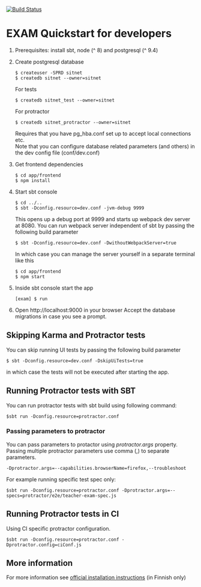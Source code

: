 [![Build Status](https://travis-ci.org/CSCfi/exam.svg?branch=dev)](https://travis-ci.org/CSCfi/exam)

EXAM Quickstart for developers
=====================================

1.  Prerequisites: install sbt, node (^ 8) and postgresql (^ 9.4)

2.  Create postgresql database

        $ createuser -SPRD sitnet
        $ createdb sitnet --owner=sitnet
        
    For tests
    
        $ createdb sitnet_test --owner=sitnet
        
    For protractor
        
        $ createdb sitnet_protractor --owner=sitnet

    Requires that you have pg_hba.conf set up to accept local connections etc.  
    Note that you can configure database related parameters (and others) in the dev config file (conf/dev.conf)

3.  Get frontend dependencies

        $ cd app/frontend
        $ npm install       

4.  Start sbt console
        
        $ cd ../..
        $ sbt -Dconfig.resource=dev.conf -jvm-debug 9999

    This opens up a debug port at 9999 and starts up webpack dev server at 8080. You can run webpack server independent of
    sbt by passing the following build parameter
    
        $ sbt -Dconfig.resource=dev.conf -DwithoutWebpackServer=true
        
    In which case you can manage the server yourself in a separate terminal like this
    
        $ cd app/frontend
        $ npm start    

5.  Inside sbt console start the app

        [exam] $ run

6.  Open http://localhost:9000 in your browser
    Accept the database migrations in case you see a prompt.

## Skipping Karma and Protractor tests

You can skip running UI tests by passing the following build parameter

    $ sbt -Dconfig.resource=dev.conf -DskipUiTests=true
    
in which case the tests will not be executed after starting the app.     

## Running Protractor tests with SBT

You can run protractor tests with sbt build using following command:

    $sbt run -Dconfig.resource=protractor.conf

### Passing parameters to protractor

You can pass parameters to protactor using _protractor.args_ property.
Passing multiple protractor parameters use comma (,) to separate parameters.

    -Dprotractor.args=--capabilities.browserName=firefox,--troubleshoot

For example running specific test spec only:

    $sbt run -Dconfig.resource=protractor.conf -Dprotractor.args=--specs=protractor/e2e/teacher-exam-spec.js

## Running Protractor tests in CI

Using CI specific protractor configuration.

    $sbt run -Dconfig.resource=protractor.conf -Dprotractor.config=ciConf.js

## More information
For more information see [official installation instructions](https://wiki.eduuni.fi/display/CSCEXAM/Asennusohjeet) (in Finnish only)
